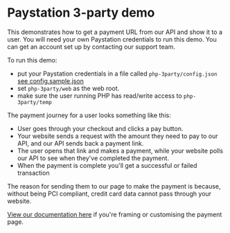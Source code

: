 # Paystation 3-party demo

This demonstrates how to get a payment URL from our API and show it to a user. You will need your own Paystation credentials to run this demo. You can get an account set up by contacting our support team.

To run this demo:
- put your Paystation credentials in a file called `php-3party/config.json` [see config.sample.json](//github.com/Paystation/php-3party/blob/master/config.sample.json)
- set `php-3party/web` as the web root.
- make sure the user running PHP has read/write access to `php-3party/temp`

The payment journey for a user looks something like this:
- User goes through your checkout and clicks a pay button.
- Your website sends a request with the amount they need to pay to our API, and our API sends back a payment link.
- The user opens that link and makes a payment, while your website polls our API to see when they've completed the payment.
- When the payment is complete you'll get a successful or failed transaction 

The reason for sending them to our page to make the payment is because, without being PCI compliant, credit card data cannot pass through your website.

[View our documentation here](https://docs.paystation.co.nz/#payment-page-customization) if you're framing or customising the payment page.
